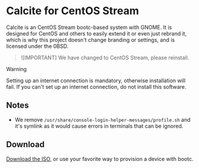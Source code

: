 # Calcite for CentOS Stream

Calcite is an CentOS Stream bootc-based system with GNOME. It is designed for CentOS and others to easily extend it or even just rebrand it, which is why this project doesn't change branding or settings, and is licensed under the 0BSD.

> ![IMPORTANT]
> We have changed to CentOS Stream, please reinstall.

> [!WARNING]
> Setting up an internet connection is mandatory, otherwise installation will fail. If you can't set up an internet connection, do not install this software.

## Notes

- We remove `/usr/share/console-login-helper-messages/profile.sh` and it's symlink as it would cause errors in terminals that can be ignored.
<!--
 Is that still the case, since Stream now has a newer version of GNOME Software?
 - GNOME Software can only install flatpaks as we removed PackageKit, this also causes it to show a "name not activatable" error but can be ignored.
-->

## Download

[Download the ISO](https://github.com/charles8191/calcite/releases/latest/download/9.iso), or use your favorite way to provision a device with bootc.
